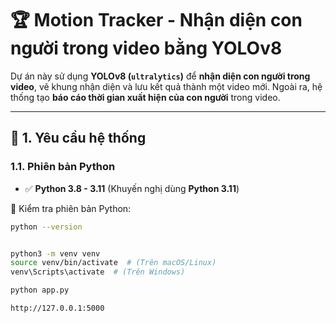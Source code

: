 # 🏆 Motion Tracker - Nhận diện con người trong video bằng YOLOv8

Dự án này sử dụng **YOLOv8 (`ultralytics`)** để **nhận diện con người trong video**, vẽ khung nhận diện và lưu kết quả thành một video mới. Ngoài ra, hệ thống tạo **báo cáo thời gian xuất hiện của con người** trong video.

---

## 🚀 **1. Yêu cầu hệ thống**
### **1.1. Phiên bản Python**
- ✅ **Python 3.8 - 3.11** (Khuyến nghị dùng **Python 3.11**)

📌 Kiểm tra phiên bản Python:
```bash
python --version


python3 -m venv venv
source venv/bin/activate  # (Trên macOS/Linux)
venv\Scripts\activate  # (Trên Windows)

python app.py

http://127.0.0.1:5000
